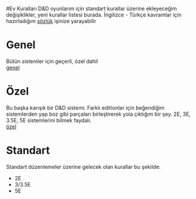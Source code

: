 #Ev Kuralları
D&D oyunlarım için standart kurallar üzerine ekleyeceğim değişiklikler, yeni kurallar listesi burada. İngilizce - Türkçe kavramlar için hazırladığım [sözlük](./sözlük.md) işinize yarayabilir

# Genel
Bütün sistemler için geçerli, özel dahil  
[genel](./genel)

# Özel
Bu başka karışık bir D&D sistemi. Farklı editionlar için beğendiğim sistemlerden yap boz gibi parçaları birleştirerek yola çıktığım bir şey. 2E, 3E, 3.5E, 5E sistemlerini bilmek faydalı.  
[özel](./özel)

# Standart
Standart düzenlemeler üzerine gelecek olan kurallar bu şekilde:
- 2E
- 3/3.5E
- 5E

